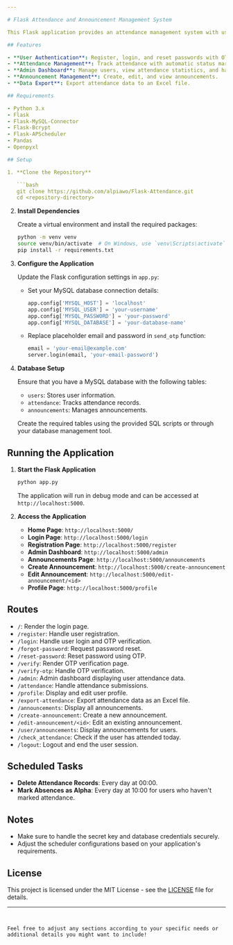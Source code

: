 ```yaml
---

# Flask Attendance and Announcement Management System

This Flask application provides an attendance management system with user and admin functionalities. It includes features for user registration, login, OTP verification, attendance tracking, announcement management, and more.

## Features

- **User Authentication**: Register, login, and reset passwords with OTP verification.
- **Attendance Management**: Track attendance with automatic status marking and daily deletion of attendance records.
- **Admin Dashboard**: Manage users, view attendance statistics, and handle announcements.
- **Announcement Management**: Create, edit, and view announcements.
- **Data Export**: Export attendance data to an Excel file.

## Requirements

- Python 3.x
- Flask
- Flask-MySQL-Connector
- Flask-Bcrypt
- Flask-APScheduler
- Pandas
- Openpyxl

## Setup

1. **Clone the Repository**

   ```bash
   git clone https://github.com/alpiawo/Flask-Attendance.git
   cd <repository-directory>
   ```

2. **Install Dependencies**

   Create a virtual environment and install the required packages:

   ```bash
   python -m venv venv
   source venv/bin/activate  # On Windows, use `venv\Scripts\activate`
   pip install -r requirements.txt
   ```

3. **Configure the Application**

   Update the Flask configuration settings in `app.py`:

   - Set your MySQL database connection details:
     ```python
     app.config['MYSQL_HOST'] = 'localhost'
     app.config['MYSQL_USER'] = 'your-username'
     app.config['MYSQL_PASSWORD'] = 'your-password'
     app.config['MYSQL_DATABASE'] = 'your-database-name'
     ```

   - Replace placeholder email and password in `send_otp` function:
     ```python
     email = 'your-email@example.com'
     server.login(email, 'your-email-password')
     ```

4. **Database Setup**

   Ensure that you have a MySQL database with the following tables:

   - `users`: Stores user information.
   - `attendance`: Tracks attendance records.
   - `announcements`: Manages announcements.

   Create the required tables using the provided SQL scripts or through your database management tool.

## Running the Application

1. **Start the Flask Application**

   ```bash
   python app.py
   ```

   The application will run in debug mode and can be accessed at `http://localhost:5000`.

2. **Access the Application**

   - **Home Page**: `http://localhost:5000/`
   - **Login Page**: `http://localhost:5000/login`
   - **Registration Page**: `http://localhost:5000/register`
   - **Admin Dashboard**: `http://localhost:5000/admin`
   - **Announcements Page**: `http://localhost:5000/announcements`
   - **Create Announcement**: `http://localhost:5000/create-announcement`
   - **Edit Announcement**: `http://localhost:5000/edit-announcement/<id>`
   - **Profile Page**: `http://localhost:5000/profile`

## Routes

- `/`: Render the login page.
- `/register`: Handle user registration.
- `/login`: Handle user login and OTP verification.
- `/forgot-password`: Request password reset.
- `/reset-password`: Reset password using OTP.
- `/verify`: Render OTP verification page.
- `/verify-otp`: Handle OTP verification.
- `/admin`: Admin dashboard displaying user attendance data.
- `/attendance`: Handle attendance submissions.
- `/profile`: Display and edit user profile.
- `/export-attendance`: Export attendance data as an Excel file.
- `/announcements`: Display all announcements.
- `/create-announcement`: Create a new announcement.
- `/edit-announcement/<id>`: Edit an existing announcement.
- `/user/announcements`: Display announcements for users.
- `/check_attendance`: Check if the user has attended today.
- `/logout`: Logout and end the user session.

## Scheduled Tasks

- **Delete Attendance Records**: Every day at 00:00.
- **Mark Absences as Alpha**: Every day at 10:00 for users who haven't marked attendance.

## Notes

- Make sure to handle the secret key and database credentials securely.
- Adjust the scheduler configurations based on your application's requirements.

## License

This project is licensed under the MIT License - see the [LICENSE](LICENSE) file for details.

---
```


Feel free to adjust any sections according to your specific needs or additional details you might want to include!
